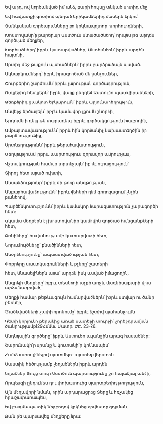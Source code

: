 Եվ արդ, ով կործանված իմ անձ, բարի հույսը տնկած սրտիդ մեջ

Եվ հավատքի գոտիով պնդած երիկամներիդ մասերն երկու՝

Ցանկական գործարանները քո կրկնապղտոր խորհուրդների,

Խոստովանի՛ր բարերար Աստծուն մտածածներդ՝ որպես թե արդեն գործված մեղքեր,

Խորհածներդ՝ իբրև կատարվածներ, Անտեսներն՝ իբրև արդեն հայտնի,

Սրտիդ մեջ թաքուն պահածներն՝ իբրև բարձրաձայն ասված.

Ակնարկումներդ՝ իբրև իրագործած մեղանչումներ,

Շուրթերիդ շարժումն՝ իբրև չարության գործադրություն,

Ոտքերիդ հետքերն՝ իբրև վազք ընդդեմ Աստուծո պատվիրանների,

Ձեռքերիդ ցասկոտ երկարումն՝ իբրև արյունահեղություն,

Անվերջ ծիծաղելն՝ իբրև կամավոր լքումն շնորհի,

Երդումն ի դեպ թե տարադեպ՝ իբրև գործակցություն խաբողին,

Ամբարտավանությունն՝ իբրև հին կործանիչ նախաստեղծին իր բարձրությունից,

Սրտնեղությունն՝ իբրև թերահավատություն,

Մեղկությունն՝ իբրև պարտություն զորավոր ամրության,

Վշտակրության համար տրտնջալն՝ իբրև ուրացություն՝

Տիրոջ հետ արած ուխտի,

Անսանձությունը՝ իբրև մի թոռը անգթության,

Անբարհավաճությունն՝ իբրև վեհերի դեմ գոռոզացում չնչին բաներով,

Պարծենկոտությունն՝ իբրև կամակոր հարազատություն չարագործի հետ:

Ակամա մեղքերն էլ խոստովանիր կամովին գործած հանցանքների հետ,

Բռնիները՝ հավանությամբ կատարվածի հետ,

Նորամույծները՝ բնածինների հետ,

Անօրենությունը՝ ապաստվածության հետ,

Փոքրերը սաստկագույնների և քչերը՝ շատերի

հետ, Անասելիներն ասա՝ արդեն իսկ ասված իմացողին,

Անգրելի մեղքերը՝ իբրև տեսնողի աչքի առջև մագնիսաքարի վրա արձանագրված,

Մեղքի համար թեթևագույն համարվածներն՝ իբրև ստվար ու ծանր բեռներ,

Ծածկվածների չափի որոնումը՝ իբրև ճշտիվ պահանջումն

Կետի կորյունի բերանից առած սատերի տուրքի` չորեքդրամյան ծանրությամբ129Հմմտ. Մատթ. ԺԷ. 23-26.

Անդնդային գործերը՝ իբրև Աստուծո ականջին արագ հասածներ:

Շարունակի՛ր սրանք և կուտակի՛ր կրկնապես՝

Հանձնառու լինելով պատմելու այստեղ վերստին

Սաստիկ հեծությամբ չեղածներն իբրև արդեն

եղածներ Ցույց տուր Աստծուն պարտությունը քո հալածյալ անձի,

Որպեսզի ընդունես դու փոխատուից պարտքերիդ թողություն,

Այն մեղավորի նման, որին արդարացրեց Տերը և հռչակեց հրաշափառապես,

Եվ բազմապատիկ ներբողով կրկնեց գովեստը զղջման,

Քան թե պարսավեց մեղքերը նրա: